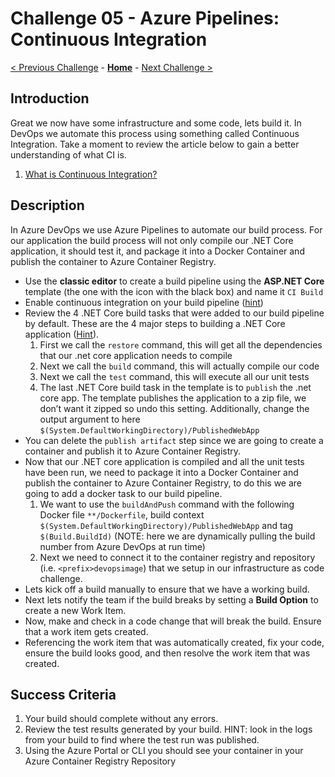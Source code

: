 # Challenge 05 - Azure Pipelines: Continuous Integration

[< Previous Challenge](./Challenge-04.md) - **[Home](../README.md)** - [Next Challenge >](./Challenge-06.md)

## Introduction

Great we now have some infrastructure and some code, lets build it. In DevOps we automate this process using something called Continuous Integration. Take a moment to review the article below to gain a better understanding of what CI is. 

1. [What is Continuous Integration?](https://docs.microsoft.com/en-us/azure/devops/learn/what-is-continuous-integration)

## Description

In Azure DevOps we use Azure Pipelines to automate our build process. For our application the build process will not only compile our .NET Core application, it should test it, and package it into a Docker Container and publish the container to Azure Container Registry.

- Use the **classic editor** to create a build pipeline using the **ASP.NET Core** template (the one with the icon with the black box) and name it `CI Build`
- Enable continuous integration on your build pipeline ([hint](https://docs.microsoft.com/en-us/azure/devops/pipelines/get-started-designer?view=azure-devops&tabs=new-nav#enable-continuous-integration-ci))
- Review the 4 .NET Core build tasks that were added to our build pipeline by default. These are the 4 major steps to building a .NET Core application ([Hint](https://docs.microsoft.com/en-us/azure/devops/pipelines/languages/dotnet-core?view=azure-devops&tabs=designer)).
   1. First we call the `restore` command, this will get all the dependencies that our .net core application needs to compile
   2. Next we call the `build` command, this will actually compile our code
   3. Next we call the `test` command, this will execute all our unit tests 
   4. The last .NET Core build task in the template is to `publish` the .net core app. The template publishes the application to a zip file, we don’t want it zipped so undo this setting. Additionally, change the output argument to here `$(System.DefaultWorkingDirectory)/PublishedWebApp` 
- You can delete the `publish artifact` step since we are going to create a container and publish it to Azure Container Registry.
- Now that our .NET core application is compiled and all the unit tests have been run, we need to package it into a Docker Container and publish the container to Azure Container Registry, to do this we are going to add a docker task to our build pipeline.
   1. We want to use the `buildAndPush` command with the following Docker file `**/Dockerfile`, build context `$(System.DefaultWorkingDirectory)/PublishedWebApp` and tag `$(Build.BuildId)` (NOTE: here we are dynamically pulling the build number from Azure DevOps at run time)
   2. Next we need to connect it to the container registry and repository (i.e. `<prefix>devopsimage`) that we setup in our infrastructure as code challenge.
- Lets kick off a build manually to ensure that we have a working build.
- Next lets notify the team if the build breaks by setting a **Build Option** to create a new Work Item. 
- Now, make and check in a code change that will break the build. Ensure that a work item gets created. 
- Referencing the work item that was automatically created, fix your code, ensure the build looks good, and then resolve the work item that was created.

## Success Criteria

1. Your build should complete without any errors.
2. Review the test results generated by your build. HINT: look in the logs from your build to find where the test run was published. 
3. Using the Azure Portal or CLI you should see your container in your Azure Container Registry Repository
